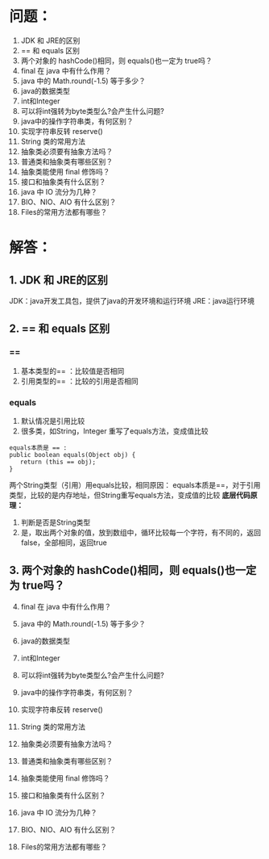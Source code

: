 # 问题：
1. JDK 和 JRE的区别
2. == 和 equals 区别
3. 两个对象的 hashCode()相同，则 equals()也一定为 true吗？
4. final 在 java 中有什么作用？
5. java 中的 Math.round(-1.5) 等于多少？
6. java的数据类型
7. int和Integer
8. 可以将int强转为byte类型么?会产生什么问题?
9. java中的操作字符串类，有何区别？ 
10. 实现字符串反转 reserve()
11. String 类的常用方法
12. 抽象类必须要有抽象方法吗？
13.  普通类和抽象类有哪些区别？
14. 抽象类能使用 final 修饰吗？
15. 接口和抽象类有什么区别？
16. java 中 IO 流分为几种？
17. BIO、NIO、AIO 有什么区别？
18. Files的常用方法都有哪些？




# 解答：
##  1. JDK 和 JRE的区别
JDK：java开发工具包，提供了java的开发环境和运行环境
JRE：java运行环境

##  2. == 和 equals 区别
### == 
1. 基本类型的== ：比较值是否相同
2. 引用类型的== ：比较的引用是否相同
### equals
1. 默认情况是引用比较
2. 很多类，如String，Integer 重写了equals方法，变成值比较
    
  ```
  equals本质是 == :
  public boolean equals(Object obj) {
     return (this == obj);
  }
  ```
两个String类型（引用）用equals比较，相同原因：
equals本质是==，对于引用类型，比较的是内存地址，但String重写equals方法，变成值的比较
**底层代码原理：**
1. 判断是否是String类型
2. 是，取出两个对象的值，放到数组中，循环比较每一个字符，有不同的，返回false，全部相同，返回true


##  3. 两个对象的 hashCode()相同，则 equals()也一定为 true吗？


4. final 在 java 中有什么作用？


5. java 中的 Math.round(-1.5) 等于多少？


6. java的数据类型


7. int和Integer


8. 可以将int强转为byte类型么?会产生什么问题?


9. java中的操作字符串类，有何区别？ 


10. 实现字符串反转 reserve()


11. String 类的常用方法


12. 抽象类必须要有抽象方法吗？


13.  普通类和抽象类有哪些区别？


14. 抽象类能使用 final 修饰吗？


15. 接口和抽象类有什么区别？


16. java 中 IO 流分为几种？


17. BIO、NIO、AIO 有什么区别？


18. Files的常用方法都有哪些？


